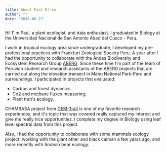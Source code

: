 ```yaml
---
title: About Paul Efren
author: ""
date: '2018-08-22'
---
```

Hi! I' m Paul, a plant ecologist, and data enthusiast. I graduated in Biology at the Universidad Nacional de San Antonio Abad del Cusco - Peru. 

I work in tropical ecology area since undergraduate, I developed my pre-professional practices with Frankfurt Zoological Society Peru. A year after I had the opportunity to collaborate with the Andes Biodiversity and Ecosystem Research Group [ABERG](http://www.andesconservation.org).
Since these time  I'm part of the team of Peruvian student and research assistants of the ABERG projects that are carried out along the elevation transect in Manu National Park-Peru and surroundings. I participated in projects that evaluated: 
 
 - Carbon and forest dynamics.
 - Co2 and methane fluxes measuring.
 - Plant trait's ecology.

CHAMBASA project from [GEM-Trait](http://www.yadvindermalhi.org/projects.html) is one of my favorite research experiences, and it's topic that was covered really captured my interest and give me really nice opportunities. I complete my degree in Biology using leaf level spectral data from this project.

Also, I had the opportunity to collaborate with some mammals ecology project, working with the giant other and black caiman a few years ago, and more recently with Andean bear ecology. 

